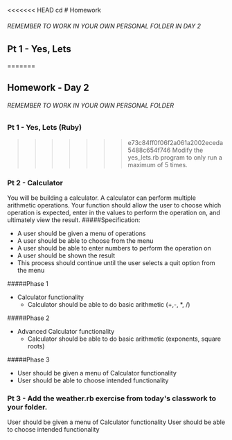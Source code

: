 <<<<<<< HEAD
cd # Homework
###### REMEMBER TO WORK IN YOUR OWN PERSONAL FOLDER IN DAY 2
## Pt 1 - Yes, Lets
=======
## Homework - Day 2
###### REMEMBER TO WORK IN YOUR OWN PERSONAL FOLDER

### Pt 1 - Yes, Lets (Ruby)
>>>>>>> e73c84ff0f06f2a061a2002eceda5488c654f746
Modify the yes_lets.rb program to only run a maximum of 5 times.

### Pt 2 - Calculator
You will be building a calculator. A calculator can perform multiple arithmetic operations. Your function should allow the user to choose which operation is expected, enter in the values to perform the operation on, and ultimately view the result.
#####Specification:
- A user should be given a menu of operations
- A user should be able to choose from the menu
- A user should be able to enter numbers to perform the operation on
- A user should be shown the result
- This process should continue until the user selects a quit option from the menu

#####Phase 1
- Calculator functionality
  - Calculator should be able to do basic arithmetic (+,-, *, /)

#####Phase 2
- Advanced Calculator functionality
  - Calculator should be able to do basic arithmetic (exponents, square roots)

#####Phase 3
- User should be given a menu of Calculator functionality
- User should be able to choose intended functionality


### Pt 3 - Add the weather.rb exercise from today's classwork to your folder.

User should be given a menu of Calculator functionality
User should be able to choose intended functionality

